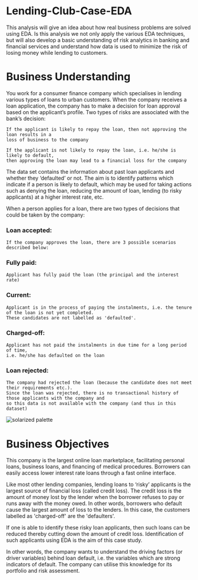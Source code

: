 # Lending-Club-Case-EDA
This analysis will give an idea about how real business problems are solved using EDA. Is this analysis we not only apply the various EDA techniques, but will also develop a basic understanding of risk analytics in banking and financial services and understand how data is used to minimize the risk of losing money while lending to customers.

# Business Understanding
You work for a consumer finance company which specialises in lending various types of loans to urban customers. When the company receives a loan application, the company has to make a decision for loan approval based on the applicant’s profile. Two types of risks are associated with the bank’s decision:

	If the applicant is likely to repay the loan, then not approving the loan results in a 
	loss of business to the company

	If the applicant is not likely to repay the loan, i.e. he/she is likely to default, 
	then approving the loan may lead to a financial loss for the company

 
The data set contains the information about past loan applicants and whether they ‘defaulted’ or not. The aim is to identify patterns which indicate if a person is likely to default, which may be used for taking actions such as denying the loan, reducing the amount of loan, lending (to risky applicants) at a higher interest rate, etc.

When a person applies for a loan, there are two types of decisions that could be taken by the company:

### Loan accepted: ### 
	If the company approves the loan, there are 3 possible scenarios described below:

### Fully paid: ### 
	Applicant has fully paid the loan (the principal and the interest rate)

### Current: ### 
	Applicant is in the process of paying the instalments, i.e. the tenure of the loan is not yet completed.
	These candidates are not labelled as 'defaulted'.

### Charged-off: ### 
	Applicant has not paid the instalments in due time for a long period of time, 
	i.e. he/she has defaulted on the loan 

### Loan rejected: ### 
	The company had rejected the loan (because the candidate does not meet their requirements etc.). 
	Since the loan was rejected, there is no transactional history of those applicants with the company and 
	so this data is not available with the company (and thus in this dataset)

![solarized palette](https://github.com/sauravmishra2601/Lending-Club-Case-EDA/blob/master/Loan_image.png)

# Business Objectives
This company is the largest online loan marketplace, facilitating personal loans, business loans, and financing of medical procedures. Borrowers can easily access lower interest rate loans through a fast online interface. 

 Like most other lending companies, lending loans to ‘risky’ applicants is the largest source of financial loss (called credit loss). The credit loss is the amount of money lost by the lender when the borrower refuses to pay or runs away with the money owed. In other words, borrowers who default cause the largest amount of loss to the lenders. In this case, the customers labelled as 'charged-off' are the 'defaulters'. 

 If one is able to identify these risky loan applicants, then such loans can be reduced thereby cutting down the amount of credit loss. Identification of such applicants using EDA is the aim of this case study.

 In other words, the company wants to understand the driving factors (or driver variables) behind loan default, i.e. the variables which are strong indicators of default.  The company can utilise this knowledge for its portfolio and risk assessment. 

